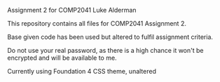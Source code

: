 Assignment 2 for COMP2041
Luke Alderman

This repository contains all files for COMP2041 Assignment 2.

Base given code has been used but altered to fulfil assignment criteria.

Do not use your real password, as there is a high chance it won't be encrypted and will be available to me.

Currently using Foundation 4 CSS theme, unaltered